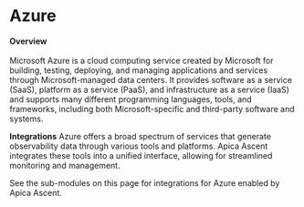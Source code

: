 # Azure

**Overview**\
\
Microsoft Azure is a cloud computing service created by Microsoft for building, testing, deploying, and managing applications and services through Microsoft-managed data centers. It provides software as a service (SaaS), platform as a service (PaaS), and infrastructure as a service (IaaS) and supports many different programming languages, tools, and frameworks, including both Microsoft-specific and third-party software and systems.

**Integrations** Azure offers a broad spectrum of services that generate observability data through various tools and platforms. Apica Ascent integrates these tools into a unified interface, allowing for streamlined monitoring and management.

See the sub-modules on this page for integrations for Azure enabled by Apica Ascent.
